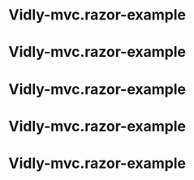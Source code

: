 # Vidly-mvc.razor-example
# Vidly-mvc.razor-example
# Vidly-mvc.razor-example
# Vidly-mvc.razor-example
# Vidly-mvc.razor-example
